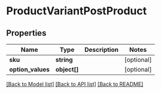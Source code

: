 # ProductVariantPostProduct

## Properties
Name | Type | Description | Notes
------------ | ------------- | ------------- | -------------
**sku** | **string** |  | [optional] 
**option_values** | **object[]** |  | [optional] 

[[Back to Model list]](../README.md#documentation-for-models) [[Back to API list]](../README.md#documentation-for-api-endpoints) [[Back to README]](../README.md)


